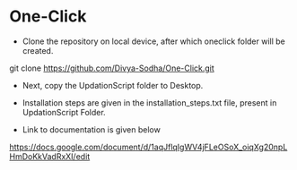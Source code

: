 # One-Click

- Clone the repository on local device, after which oneclick folder will be created.
 
 git clone https://github.com/Divya-Sodha/One-Click.git

- Next, copy the UpdationScript folder to Desktop.

- Installation steps are given in the installation_steps.txt file, present in UpdationScript Folder. 

- Link to documentation is given below

https://docs.google.com/document/d/1aqJflqIgWV4jFLeOSoX_oiqXg20npLHmDoKkVadRxXI/edit
